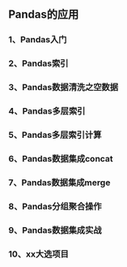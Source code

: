 ## Pandas的应用

### 1、Pandas入门

### 2、Pandas索引

### 3、Pandas数据清洗之空数据

[数据挖掘之空数据处理（有史以来最全面）]: https://blog.csdn.net/Soft_Po/article/details/89302887

### 4、Pandas多层索引

### 5、Pandas多层索引计算

### 6、Pandas数据集成concat

### 7、Pandas数据集成merge

### 8、Pandas分组聚合操作

### 9、Pandas数据集成实战

### 10、xx大选项目

[2012xx大选xx献金项目数据分析（有史以来最全面）]: https://blog.csdn.net/Soft_Po/article/details/89283382